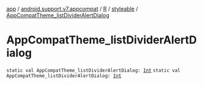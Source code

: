 [app](../../../index.md) / [android.support.v7.appcompat](../../index.md) / [R](../index.md) / [styleable](index.md) / [AppCompatTheme_listDividerAlertDialog](./-app-compat-theme_list-divider-alert-dialog.md)

# AppCompatTheme_listDividerAlertDialog

`static val AppCompatTheme_listDividerAlertDialog: `[`Int`](https://kotlinlang.org/api/latest/jvm/stdlib/kotlin/-int/index.html)
`static val AppCompatTheme_listDividerAlertDialog: `[`Int`](https://kotlinlang.org/api/latest/jvm/stdlib/kotlin/-int/index.html)
